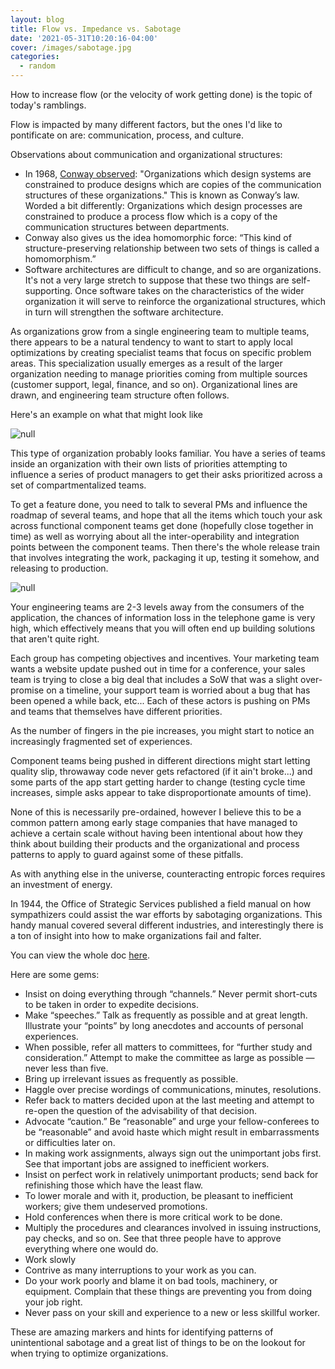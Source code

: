 ```yaml
---
layout: blog
title: Flow vs. Impedance vs. Sabotage
date: '2021-05-31T10:20:16-04:00'
cover: /images/sabotage.jpg
categories:
  - random
---
```

How to increase flow (or the velocity of work getting done) is the topic of today's ramblings. 

Flow is impacted by many different factors, but the ones I'd like to pontificate on are: communication, process, and culture.

Observations about communication and organizational structures:

* In 1968, [Conway observed](http://www.melconway.com/research/committees.html): "Organizations which design systems are constrained to produce designs which are copies of the communication structures of these organizations." This is known as Conway’s law. Worded a bit differently: Organizations which design processes are constrained to produce a process flow which is a copy of the communication structures between departments.
* Conway also gives us the idea homomorphic force: “This kind of structure-preserving relationship between two sets of things is called a homomorphism.” 
* Software architectures are difficult to change, and so are organizations. It's not a very large stretch to suppose that these two things are self-supporting. Once software takes on the characteristics of the wider organization it will serve to reinforce the organizational structures, which in turn will strengthen the software architecture.

As organizations grow from a single engineering team to multiple teams, there appears to be a natural tendency to want to start to apply local optimizations by creating specialist teams that focus on specific problem areas. This specialization usually emerges as a result of the larger organization needing to manage priorities coming from multiple sources (customer support, legal, finance, and so on). Organizational lines are drawn, and engineering team structure often follows.

Here's an example on what that might look like

![null](/images/org.png)

This type of organization probably looks familiar. You have a series of teams inside an organization with their own lists of priorities attempting to influence a series of product managers to get their asks prioritized across a set of compartmentalized teams. 

To get a feature done, you need to talk to several PMs and influence the roadmap of several teams, and hope that all the items which touch your ask across functional component teams get done (hopefully close together in time) as well as worrying about all the inter-operability and integration points between the component teams. Then there's the whole release train that involves integrating the work, packaging it up, testing it somehow, and releasing to production.

![null](/images/tincantelephone_7099.jpeg)

Your engineering teams are 2-3 levels away from the consumers of the application, the chances of information loss in the telephone game is very high, which effectively means that you will often end up building solutions that aren't quite right. 

Each group has competing objectives and incentives. Your marketing team wants a website update pushed out in time for a conference, your sales team is trying to close a big deal that includes a SoW that was a slight over-promise on a timeline, your support team is worried about a bug that has been opened a while back, etc... Each of these actors is pushing on PMs and teams that themselves have different priorities.

As the number of fingers in the pie increases, you might start to notice an increasingly fragmented set of experiences.

Component teams being pushed in different directions might start letting quality slip, throwaway code never gets refactored (if it ain't broke...) and some parts of the app start getting harder to change (testing cycle time increases, simple asks appear to take disproportionate amounts of time).

None of this is necessarily pre-ordained, however I believe this to be a common pattern among early stage companies that have managed to achieve a certain scale without having been intentional about how they think about building their products and the organizational and process patterns to apply to guard against some of these pitfalls.

As with anything else in the universe, counteracting entropic forces requires an investment of energy.

In 1944, the Office of Strategic Services published a field manual on how sympathizers could assist the war efforts by sabotaging organizations. This handy manual covered several different industries, and interestingly there is a ton of insight into how to make organizations fail and falter.

You can view the whole doc [here](https://www.gutenberg.org/files/26184/page-images/26184-images.pdf).

Here are some gems:

* Insist on doing everything through “channels.” Never permit short-cuts to be taken in order to expedite decisions.
* Make “speeches.” Talk as frequently as possible and at great length. Illustrate your “points” by long anecdotes and accounts of personal experiences.
* When possible, refer all matters to committees, for “further study and consideration.” Attempt to make the committee as large as possible — never less than five.
* Bring up irrelevant issues as frequently as possible.
* Haggle over precise wordings of communications, minutes, resolutions.
* Refer back to matters decided upon at the last meeting and attempt to re-open the question of the advisability of that decision.
* Advocate “caution.” Be “reasonable” and urge your fellow-conferees to be “reasonable” and avoid haste which might result in embarrassments or difficulties later on.
* In making work assignments, always sign out the unimportant jobs first. See that important jobs are assigned to inefficient workers.
* Insist on perfect work in relatively unimportant products; send back for refinishing those which have the least flaw.
* To lower morale and with it, production, be pleasant to inefficient workers; give them undeserved promotions.
* Hold conferences when there is more critical work to be done.
* Multiply the procedures and clearances involved in issuing instructions, pay checks, and so on. See that three people have to approve everything where one would do.
* Work slowly
* Contrive as many interruptions to your work as you can.
* Do your work poorly and blame it on bad tools, machinery, or equipment. Complain that these things are preventing you from doing your job right.
* Never pass on your skill and experience to a new or less skillful worker.

These are amazing markers and hints for identifying patterns of unintentional sabotage and a great list of things to be on the lookout for when trying to optimize organizations.
